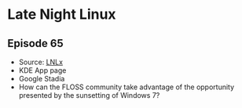 # Late Night Linux

## Episode 65
  - Source: [LNLx](https://latenightlinux.com/late-night-linux-episode-65/)
  - KDE App page
  - Google Stadia
  - How can the FLOSS community take advantage of the opportunity presented by the sunsetting of Windows 7?
